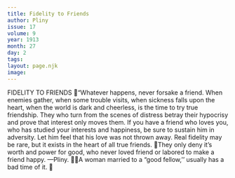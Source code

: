 ```yaml
---
title: Fidelity to Friends
author: Pliny
issue: 17
volume: 9
year: 1913
month: 27
day: 2
tags:
layout: page.njk
image:
---
```

FIDELITY TO FRIENDS “Whatever happens, never forsake a friend. When enemies gather, when some trouble visits, when sickness falls upon the heart, when the world is dark and cheerless, is the time to try true friendship. They who turn from the scenes of distress betray their hypocrisy and prove that interest only moves them. If you have a friend who loves you, who has studied your interests and happiness, be sure to sustain him in adversity. Let him feel that his love was not thrown away. Real fidelity may be rare, but it exists in the heart of all true friends. They only deny it’s worth and power for good, who never loved friend or labored to make a friend happy. —Pliny. A woman married to a “good fellow,’’ usually has a bad time of it. 

